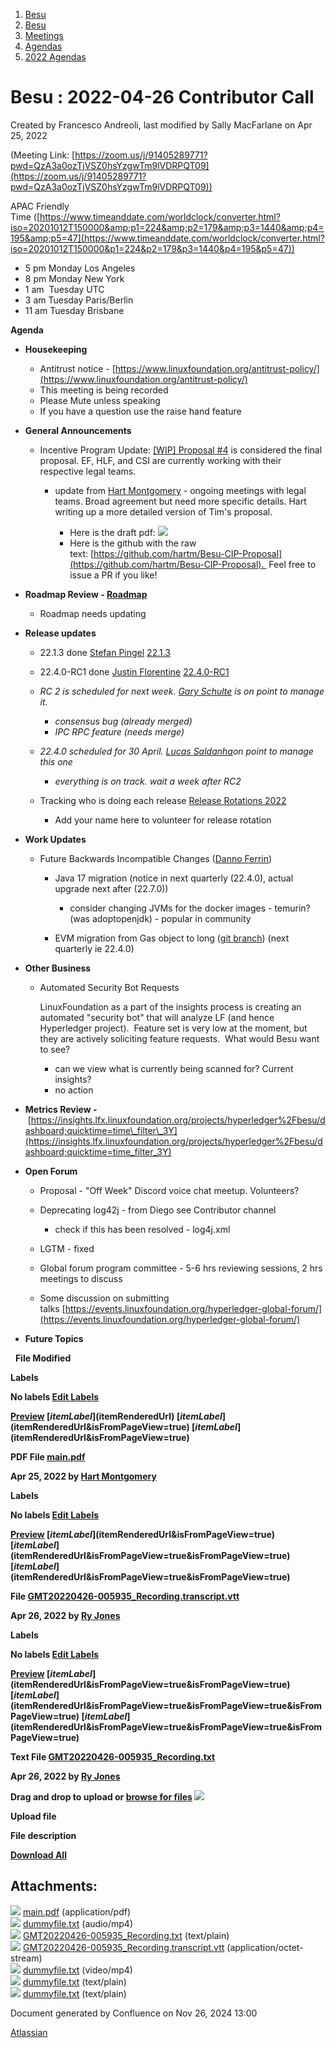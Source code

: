 1. [Besu](index.html)
2. [Besu](Besu_22151173.html)
3. [Meetings](Meetings_22153838.html)
4. [Agendas](Agendas_22153868.html)
5. [2022 Agendas](2022-Agendas_22155133.html)

# Besu : 2022-04-26 Contributor Call

Created by Francesco Andreoli, last modified by Sally MacFarlane on Apr 25, 2022

(Meeting Link: ⁨[https://zoom.us/j/91405289771?pwd=QzA3a0ozTjVSZ0hsYzgwTm9lVDRPQT09](https://zoom.us/j/91405289771?pwd=QzA3a0ozTjVSZ0hsYzgwTm9lVDRPQT09))

APAC Friendly Time ([https://www.timeanddate.com/worldclock/converter.html?iso=20201012T150000&amp;p1=224&amp;p2=179&amp;p3=1440&amp;p4=195&amp;p5=47](https://www.timeanddate.com/worldclock/converter.html?iso=20201012T150000&p1=224&p2=179&p3=1440&p4=195&p5=47))

- 5 pm Monday Los Angeles
- 8 pm Monday New York
- 1 am  Tuesday UTC
- 3 am Tuesday Paris/Berlin
- 11 am Tuesday Brisbane

**Agenda**

- **Housekeeping**
  
  - Antitrust notice - [https://www.linuxfoundation.org/antitrust-policy/](https://www.linuxfoundation.org/antitrust-policy/)
  - This meeting is being recorded
  - Please Mute unless speaking
  - If you have a question use the raise hand feature
- **General Announcements**
  
  - Incentive Program Update: [\[WIP\] Proposal #4](22155367.html) is considered the final proposal. EF, HLF, and CSI are currently working with their respective legal teams. 
    
    - update from [Hart Montgomery](https://lf-hyperledger.atlassian.net/wiki/people/712020:86f447c0-86dc-43b3-ac03-6a31923bbb84?ref=confluence) - ongoing meetings with legal teams. Broad agreement but need more specific details. Hart writing up a more detailed version of Tim's proposal.
      
      - Here is the draft pdf: [![](attachments/thumbnails/22155543/22155579)](attachments/22155543/22155579.pdf)
      - Here is the github with the raw text: [https://github.com/hartm/Besu-CIP-Proposal](https://github.com/hartm/Besu-CIP-Proposal).  Feel free to issue a PR if you like!
- **Roadmap Review - [Roadmap](https://lf-hyperledger.atlassian.net/wiki/display/BESU/Roadmap)** 
  
  - Roadmap needs updating
- **Release updates**
  
  - 22.1.3 done [Stefan Pingel](https://lf-hyperledger.atlassian.net/wiki/people/5cad317cbb353819f2b62236?ref=confluence) [22.1.3](https://github.com/hyperledger/besu/releases/tag/22.1.3)
  - 22.4.0-RC1 done [Justin Florentine](https://lf-hyperledger.atlassian.net/wiki/people/60be12f85c64b100711c51d4?ref=confluence) [22.4.0-RC1](https://github.com/hyperledger/besu/releases/tag/22.4.0-RC1)
  - *RC 2 is scheduled for next week. [Gary Schulte](https://lf-hyperledger.atlassian.net/wiki/people/6047b948b020eb00684030b6?ref=confluence) is on point to manage it.* 
    
    - *consensus bug (already merged)*
    - *IPC RPC feature (needs merge)*
  - *22.4.0 scheduled for 30 April. [Lucas Saldanha](https://lf-hyperledger.atlassian.net/wiki/people/557058:0d633bf4-2ffe-43aa-9885-fc8f4eb766fd?ref=confluence)on point to manage this one* 
    
    - *everything is on track. wait a week after RC2*
  - Tracking who is doing each release [Release Rotations 2022](https://lf-hyperledger.atlassian.net/wiki/display/BESU/Release+Rotations+2022)
    
    - Add your name here to volunteer for release rotation
- **Work Updates**
  
  - Future Backwards Incompatible Changes ([Danno Ferrin](https://lf-hyperledger.atlassian.net/wiki/people/5b7f2d80c4e4892a5b789551?ref=confluence))
    
    - Java 17 migration (notice in next quarterly (22.4.0), actual upgrade next after (22.7.0))
      
      - consider changing JVMs for the docker images - temurin? (was adoptopenjdk) - popular in community
    - EVM migration from Gas object to long ([git branch](https://github.com/shemnon/besu/tree/longForGas)) (next quarterly ie 22.4.0)
- **Other Business** 
  
  - Automated Security Bot Requests
    
    LinuxFoundation as a part of the insights process is creating an automated "security bot" that will analyze LF (and hence Hyperledger project).  Feature set is very low at the moment, but they are actively soliciting feature requests.  What would Besu want to see?
    
    - can we view what is currently being scanned for? Current insights?
    - no action
- **Metrics Review -** [https://insights.lfx.linuxfoundation.org/projects/hyperledger%2Fbesu/dashboard;quicktime=time\_filter\_3Y](https://insights.lfx.linuxfoundation.org/projects/hyperledger%2Fbesu/dashboard;quicktime=time_filter_3Y)
- **Open Forum**
  
  - Proposal - "Off Week" Discord voice chat meetup. Volunteers?
  - Deprecating log42j - from Diego see Contributor channel 
    
    - check if this has been resolved - log4j.xml
  - LGTM - fixed
  - Global forum program committee - 5-6 hrs reviewing sessions, 2 hrs meetings to discuss
  - Some discussion on submitting talks [https://events.linuxfoundation.org/hyperledger-global-forum/](https://events.linuxfoundation.org/hyperledger-global-forum/)
- **Future Topics**

  **File Modified**

**Labels**

**No labels [Edit Labels](# "Edit Labels")**

**[Preview]() [$itemLabel]($itemRenderedUrl) [$itemLabel]($itemRenderedUrl&isFromPageView=true) [$itemLabel]($itemRenderedUrl&isFromPageView=true)**

**PDF File [main.pdf](attachments/22155543/22155579.pdf "Download")**

**Apr 25, 2022 by [Hart Montgomery](/wiki/people/712020:86f447c0-86dc-43b3-ac03-6a31923bbb84)**

**Labels**

**No labels [Edit Labels](# "Edit Labels")**

**[Preview]() [$itemLabel]($itemRenderedUrl&isFromPageView=true) [$itemLabel]($itemRenderedUrl&isFromPageView=true&isFromPageView=true) [$itemLabel]($itemRenderedUrl&isFromPageView=true&isFromPageView=true)**

**File [GMT20220426-005935\_Recording.transcript.vtt](attachments/22155543/22155587.vtt "Download")**

**Apr 26, 2022 by [Ry Jones](/wiki/people/557058:078cecfc-fb17-4d9a-8759-b5b74efa6850)**

**Labels**

**No labels [Edit Labels](# "Edit Labels")**

**[Preview]() [$itemLabel]($itemRenderedUrl&isFromPageView=true&isFromPageView=true) [$itemLabel]($itemRenderedUrl&isFromPageView=true&isFromPageView=true&isFromPageView=true) [$itemLabel]($itemRenderedUrl&isFromPageView=true&isFromPageView=true&isFromPageView=true)**

**Text File [GMT20220426-005935\_Recording.txt](attachments/22155543/22155588.txt "Download")**

**Apr 26, 2022 by [Ry Jones](/wiki/people/557058:078cecfc-fb17-4d9a-8759-b5b74efa6850)**

**Drag and drop to upload or [browse for files]() ![](images/icons/wait.gif)**

**Upload file**

**File description**

**[Download All](/wiki/download/all_attachments?pageId=22155543 "Download all the latest versions of attachments on this page as single zip file.")**

## Attachments:

![](images/icons/bullet_blue.gif) [main.pdf](attachments/22155543/22155579.pdf) (application/pdf)  
![](images/icons/bullet_blue.gif) [dummyfile.txt](attachments/22155543/22156947.txt) (audio/mp4)  
![](images/icons/bullet_blue.gif) [GMT20220426-005935\_Recording.txt](attachments/22155543/22155588.txt) (text/plain)  
![](images/icons/bullet_blue.gif) [GMT20220426-005935\_Recording.transcript.vtt](attachments/22155543/22155587.vtt) (application/octet-stream)  
![](images/icons/bullet_blue.gif) [dummyfile.txt](attachments/22155543/22156986.txt) (video/mp4)  
![](images/icons/bullet_blue.gif) [dummyfile.txt](attachments/22155543/22155585.txt) (text/plain)  
![](images/icons/bullet_blue.gif) [dummyfile.txt](attachments/22155543/22155586.txt) (text/plain)

Document generated by Confluence on Nov 26, 2024 13:00

[Atlassian](http://www.atlassian.com/)
